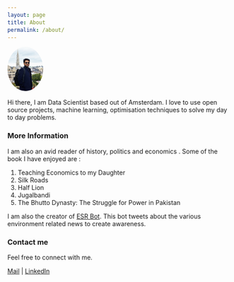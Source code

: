 ```yaml
---
layout: page
title: About
permalink: /about/
---
```

 <a href="url"><img src="https://raw.githubusercontent.com/anilkumarpanda/anilkumarpanda.github.io/master/images/profile.jpeg" height="100" width="auto" style="border-radius:50%"></a>

Hi there, I am Data Scientist based out of Amsterdam.
I love to use open source projects, machine learning, optimisation techniques to solve my day to day problems.

### More Information

I am also an avid reader of history, politics and economics . Some of the book I have enjoyed are :

1. Teaching Economics to my Daughter
2. Silk Roads
3. Half Lion
4. Jugalbandi
5. The Bhutto Dynasty: The Struggle for Power in Pakistan

I am also the creator of [ESR Bot](https://twitter.com/bot_esr). This bot tweets about the various environment related news to create awareness.

### Contact me

Feel free to connect with me.

[Mail](panda.anil1989@gmail.com)  |  [LinkedIn](https://www.linkedin.com/in/anilkumarpanda/)
